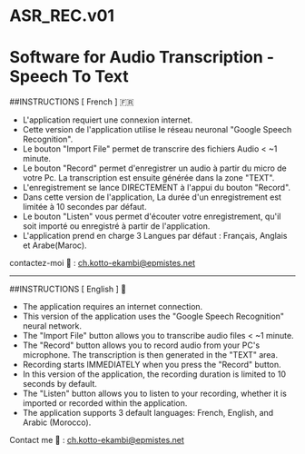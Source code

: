 # ASR_REC.v01

Software for Audio Transcription - Speech To Text
=================================================

##INSTRUCTIONS [ French ] 🇫🇷

* L'application requiert une connexion internet. 
* Cette version de l'application utilise le réseau neuronal "Google Speech Recognition".
* Le bouton "Import File" permet de transcrire des fichiers Audio < ~1 minute.
* Le bouton "Record" permet d'enregistrer un audio à partir du micro de votre Pc. La transcription est ensuite générée dans la zone "TEXT".
* L'enregistrement se lance DIRECTEMENT à l'appui du bouton "Record". 
* Dans cette version de l'application, La durée d'un enregistrement est limitée à 10 secondes par défaut.
* Le bouton "Listen" vous permet d'écouter votre enregistrement, qu'il soit importé ou enregistré à partir de l'application.
* L'application prend en charge 3 Langues par défaut : Français, Anglais et Arabe(Maroc).

contactez-moi 📨 : ch.kotto-ekambi@epmistes.net

***********************************************************************************************************************

##INSTRUCTIONS [ English ] 🏴󠁧󠁢󠁥󠁮󠁧󠁿 

* The application requires an internet connection.
* This version of the application uses the "Google Speech Recognition" neural network.
* The "Import File" button allows you to transcribe audio files < ~1 minute.
* The "Record" button allows you to record audio from your PC's microphone. The transcription is then generated in the "TEXT" area.
* Recording starts IMMEDIATELY when you press the "Record" button.
* In this version of the application, the recording duration is limited to 10 seconds by default.
* The "Listen" button allows you to listen to your recording, whether it is imported or recorded within the application.
* The application supports 3 default languages: French, English, and Arabic (Morocco).

Contact me 📨 : ch.kotto-ekambi@epmistes.net



